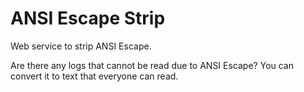 # ANSI Escape Strip

Web service to strip ANSI Escape.

Are there any logs that cannot be read due to ANSI Escape? You can convert it to text that everyone can read.
